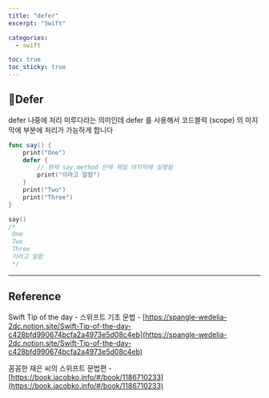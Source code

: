 ```yaml
---
title: "defer"
excerpt: "Swift"

categories:
  - swift

toc: true
toc_sticky: true
---
```


## 🔷Defer

defer 나중에 처리 미루다라는 의미인데 defer 를 사용해서 코드블럭 (scope) 의 마지막에 부분에 처리가 가능하게 합니다

```swift
func say() {
	print("One")
	defer {
		// 현제 say method 안에 제일 마지막에 실행됨
		print("이라고 말함")
	}
	print("Two")
	print("Three")
}

say()
/*
 One
 Two
 Three
 이라고 말함
 */
```

---

<!-- 🔶 🔷 📌 🔑 👉 -->

## Reference

Swift Tip of the day - 스위프트 기초 문법 - [https://spangle-wedelia-2dc.notion.site/Swift-Tip-of-the-day-c428bfd990674bcfa2a4973e5d08c4eb](https://spangle-wedelia-2dc.notion.site/Swift-Tip-of-the-day-c428bfd990674bcfa2a4973e5d08c4eb)

꼼꼼한 재은 씨의 스위프트 문법편 - [https://book.jacobko.info/#/book/1186710233](https://book.jacobko.info/#/book/1186710233)
